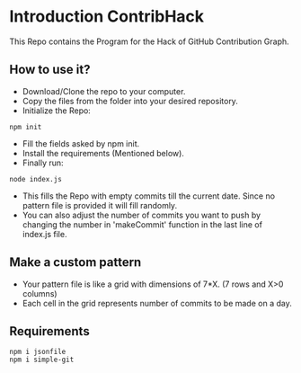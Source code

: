 # Introduction ContribHack

This Repo contains the Program for the Hack of GitHub Contribution Graph.



## How to use it?

- Download/Clone the repo to your computer.
- Copy the files from the folder into your desired repository.
- Initialize the Repo:




```
npm init
```

- Fill the fields asked by npm init.
- Install the requirements (Mentioned below).
- Finally run:

```
node index.js
```

- This fills the Repo with empty commits till the current date.
  Since no pattern file is provided it will fill randomly.
- You can also adjust the number of commits you want to push by changing the number in 'makeCommit' function in the last line of index.js file.

## Make a custom pattern

- Your pattern file is like a grid with dimensions of 7\*X. (7 rows and X>0 columns)
- Each cell in the grid represents number of commits to be made on a day.

## Requirements

```
npm i jsonfile
npm i simple-git
```

